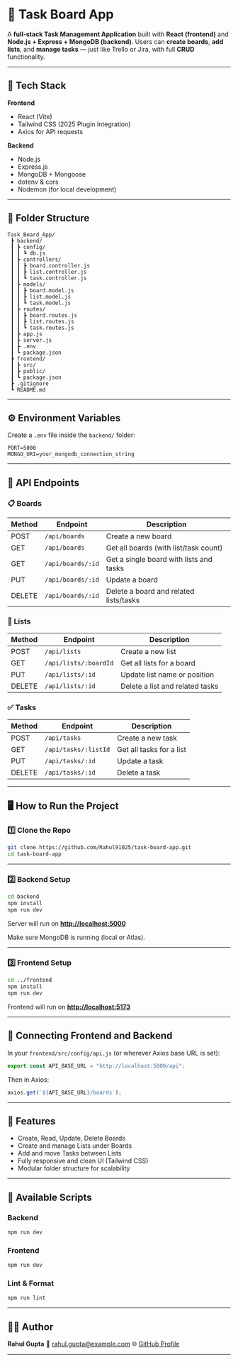 # 🧩 Task Board App

A **full-stack Task Management Application** built with **React (frontend)** and **Node.js + Express + MongoDB (backend)**.
Users can **create boards**, **add lists**, and **manage tasks** — just like Trello or Jira, with full **CRUD** functionality.

---

## 🚀 Tech Stack

**Frontend**

* React (Vite)
* Tailwind CSS (2025 Plugin Integration)
* Axios for API requests

**Backend**

* Node.js
* Express.js
* MongoDB + Mongoose
* dotenv & cors
* Nodemon (for local development)

---

## 📁 Folder Structure

```
Task_Board_App/
 ┣ backend/
 ┃ ┣ config/
 ┃ ┃ ┗ db.js
 ┃ ┣ controllers/
 ┃ ┃ ┣ board.controller.js
 ┃ ┃ ┣ list.controller.js
 ┃ ┃ ┗ task.controller.js
 ┃ ┣ models/
 ┃ ┃ ┣ board.model.js
 ┃ ┃ ┣ list.model.js
 ┃ ┃ ┗ task.model.js
 ┃ ┣ routes/
 ┃ ┃ ┣ board.routes.js
 ┃ ┃ ┣ list.routes.js
 ┃ ┃ ┗ task.routes.js
 ┃ ┣ app.js
 ┃ ┣ server.js
 ┃ ┣ .env
 ┃ ┗ package.json
 ┣ frontend/
 ┃ ┣ src/
 ┃ ┣ public/
 ┃ ┗ package.json
 ┣ .gitignore
 ┗ README.md
```

---

## ⚙️ Environment Variables

Create a `.env` file inside the `backend/` folder:

```env
PORT=5000
MONGO_URI=your_mongodb_connection_string
```

---

## 🧠 API Endpoints

### 📋 Boards

| Method | Endpoint          | Description                             |
| ------ | ----------------- | --------------------------------------- |
| POST   | `/api/boards`     | Create a new board                      |
| GET    | `/api/boards`     | Get all boards (with list/task count)   |
| GET    | `/api/boards/:id` | Get a single board with lists and tasks |
| PUT    | `/api/boards/:id` | Update a board                          |
| DELETE | `/api/boards/:id` | Delete a board and related lists/tasks  |

### 🧱 Lists

| Method | Endpoint              | Description                     |
| ------ | --------------------- | ------------------------------- |
| POST   | `/api/lists`          | Create a new list               |
| GET    | `/api/lists/:boardId` | Get all lists for a board       |
| PUT    | `/api/lists/:id`      | Update list name or position    |
| DELETE | `/api/lists/:id`      | Delete a list and related tasks |

### ✅ Tasks

| Method | Endpoint             | Description              |
| ------ | -------------------- | ------------------------ |
| POST   | `/api/tasks`         | Create a new task        |
| GET    | `/api/tasks/:listId` | Get all tasks for a list |
| PUT    | `/api/tasks/:id`     | Update a task            |
| DELETE | `/api/tasks/:id`     | Delete a task            |

---

## 🖥️ How to Run the Project

### 1️⃣ Clone the Repo

```bash
git clone https://github.com/Rahul91025/task-board-app.git
cd task-board-app
```

---

### 2️⃣ Backend Setup

```bash
cd backend
npm install
npm run dev
```

Server will run on **[http://localhost:5000](http://localhost:5000)**

Make sure MongoDB is running (local or Atlas).

---

### 3️⃣ Frontend Setup

```bash
cd ../frontend
npm install
npm run dev
```

Frontend will run on **[http://localhost:5173](http://localhost:5173)**

---

## 🔗 Connecting Frontend and Backend

In your `frontend/src/config/api.js` (or wherever Axios base URL is set):

```js
export const API_BASE_URL = "http://localhost:5000/api";
```

Then in Axios:

```js
axios.get(`${API_BASE_URL}/boards`);
```

---

## 🧩 Features

* Create, Read, Update, Delete Boards
* Create and manage Lists under Boards
* Add and move Tasks between Lists
* Fully responsive and clean UI (Tailwind CSS)
* Modular folder structure for scalability

---

## 🧰 Available Scripts

### Backend

```bash
npm run dev
```

### Frontend

```bash
npm run dev
```

### Lint & Format

```bash
npm run lint
```

---

## 🧑‍💻 Author

**Rahul Gupta**
📧 [rahul.gupta@example.com](mailto:rahul.gupta@example.com)
🌐 [GitHub Profile](https://github.com/Rahul91025)

---

